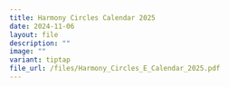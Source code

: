 ```yaml
---
title: Harmony Circles Calendar 2025
date: 2024-11-06
layout: file
description: ""
image: ""
variant: tiptap
file_url: /files/Harmony_Circles_E_Calendar_2025.pdf
---
```

